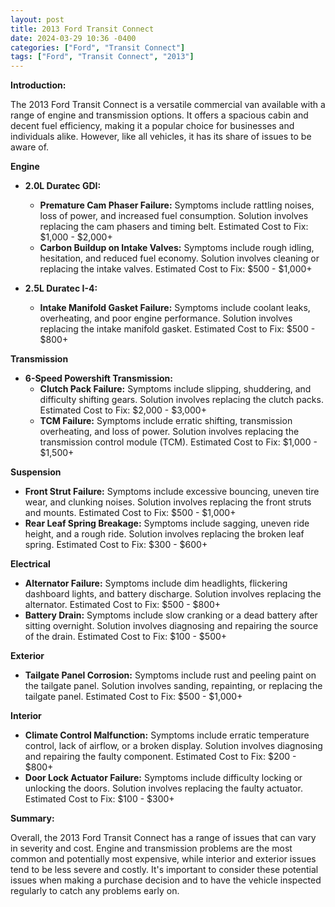 ```yaml
---
layout: post
title: 2013 Ford Transit Connect
date: 2024-03-29 10:36 -0400
categories: ["Ford", "Transit Connect"]
tags: ["Ford", "Transit Connect", "2013"]
---
```

**Introduction:**

The 2013 Ford Transit Connect is a versatile commercial van available with a range of engine and transmission options. It offers a spacious cabin and decent fuel efficiency, making it a popular choice for businesses and individuals alike. However, like all vehicles, it has its share of issues to be aware of.

**Engine**

* **2.0L Duratec GDI:**
    * **Premature Cam Phaser Failure:** Symptoms include rattling noises, loss of power, and increased fuel consumption. Solution involves replacing the cam phasers and timing belt. Estimated Cost to Fix: $1,000 - $2,000+
    * **Carbon Buildup on Intake Valves:** Symptoms include rough idling, hesitation, and reduced fuel economy. Solution involves cleaning or replacing the intake valves. Estimated Cost to Fix: $500 - $1,000+

* **2.5L Duratec I-4:**
    * **Intake Manifold Gasket Failure:** Symptoms include coolant leaks, overheating, and poor engine performance. Solution involves replacing the intake manifold gasket. Estimated Cost to Fix: $500 - $800+

**Transmission**

* **6-Speed Powershift Transmission:**
    * **Clutch Pack Failure:** Symptoms include slipping, shuddering, and difficulty shifting gears. Solution involves replacing the clutch packs. Estimated Cost to Fix: $2,000 - $3,000+
    * **TCM Failure:** Symptoms include erratic shifting, transmission overheating, and loss of power. Solution involves replacing the transmission control module (TCM). Estimated Cost to Fix: $1,000 - $1,500+

**Suspension**

* **Front Strut Failure:** Symptoms include excessive bouncing, uneven tire wear, and clunking noises. Solution involves replacing the front struts and mounts. Estimated Cost to Fix: $500 - $1,000+
* **Rear Leaf Spring Breakage:** Symptoms include sagging, uneven ride height, and a rough ride. Solution involves replacing the broken leaf spring. Estimated Cost to Fix: $300 - $600+

**Electrical**

* **Alternator Failure:** Symptoms include dim headlights, flickering dashboard lights, and battery discharge. Solution involves replacing the alternator. Estimated Cost to Fix: $500 - $800+
* **Battery Drain:** Symptoms include slow cranking or a dead battery after sitting overnight. Solution involves diagnosing and repairing the source of the drain. Estimated Cost to Fix: $100 - $500+

**Exterior**

* **Tailgate Panel Corrosion:** Symptoms include rust and peeling paint on the tailgate panel. Solution involves sanding, repainting, or replacing the tailgate panel. Estimated Cost to Fix: $500 - $1,000+

**Interior**

* **Climate Control Malfunction:** Symptoms include erratic temperature control, lack of airflow, or a broken display. Solution involves diagnosing and repairing the faulty component. Estimated Cost to Fix: $200 - $800+
* **Door Lock Actuator Failure:** Symptoms include difficulty locking or unlocking the doors. Solution involves replacing the faulty actuator. Estimated Cost to Fix: $100 - $300+

**Summary:**

Overall, the 2013 Ford Transit Connect has a range of issues that can vary in severity and cost. Engine and transmission problems are the most common and potentially most expensive, while interior and exterior issues tend to be less severe and costly. It's important to consider these potential issues when making a purchase decision and to have the vehicle inspected regularly to catch any problems early on.
